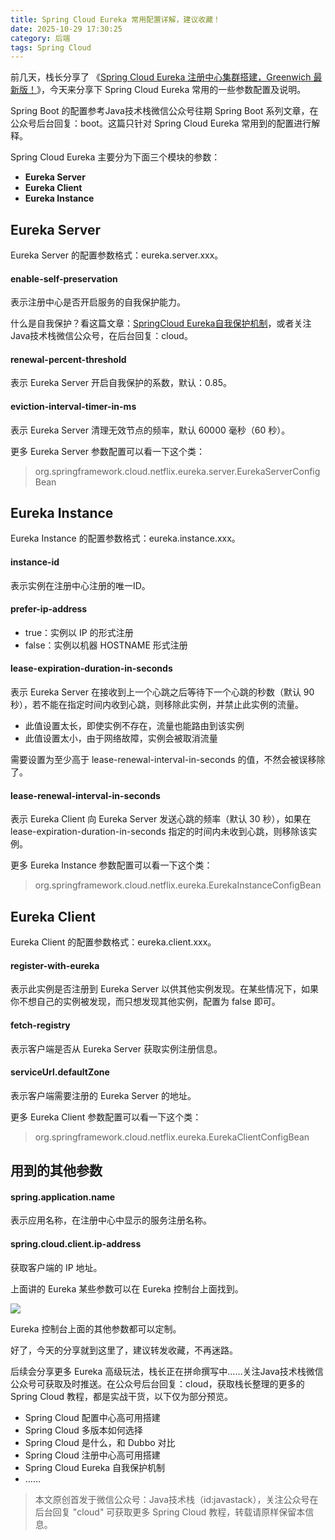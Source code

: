 ```yaml
---
title: Spring Cloud Eureka 常用配置详解，建议收藏！
date: 2025-10-29 17:30:25
category: 后端
tags: Spring Cloud
---
```


前几天，栈长分享了 《[Spring Cloud Eureka 注册中心集群搭建，Greenwich 最新版！](https://mp.weixin.qq.com/s/uyoN8iB1rLOS9mLuvVebbg)》，今天来分享下 Spring Cloud Eureka 常用的一些参数配置及说明。

Spring Boot 的配置参考Java技术栈微信公众号往期 Spring Boot 系列文章，在公众号后台回复：boot。这篇只针对 Spring Cloud Eureka 常用到的配置进行解释。

Spring Cloud Eureka 主要分为下面三个模块的参数：

- **Eureka Server**
- **Eureka Client**
- **Eureka Instance**

## Eureka Server

Eureka Server 的配置参数格式：eureka.server.xxx。

#### enable-self-preservation

表示注册中心是否开启服务的自我保护能力。

什么是自我保护？看这篇文章：[SpringCloud Eureka自我保护机制](https://mp.weixin.qq.com/s/vwPstQ0R0s_PsEhZnALP9Q)，或者关注Java技术栈微信公众号，在后台回复：cloud。

#### renewal-percent-threshold

表示 Eureka Server 开启自我保护的系数，默认：0.85。

#### eviction-interval-timer-in-ms

表示 Eureka Server 清理无效节点的频率，默认 60000 毫秒（60 秒）。

更多 Eureka Server 参数配置可以看一下这个类：

> org.springframework.cloud.netflix.eureka.server.EurekaServerConfigBean

## Eureka Instance

Eureka Instance 的配置参数格式：eureka.instance.xxx。

#### instance-id

表示实例在注册中心注册的唯一ID。

#### prefer-ip-address

- true：实例以 IP 的形式注册
- false：实例以机器 HOSTNAME 形式注册

#### lease-expiration-duration-in-seconds

表示 Eureka Server 在接收到上一个心跳之后等待下一个心跳的秒数（默认 90 秒），若不能在指定时间内收到心跳，则移除此实例，并禁止此实例的流量。

- 此值设置太长，即使实例不存在，流量也能路由到该实例
- 此值设置太小，由于网络故障，实例会被取消流量

需要设置为至少高于 lease-renewal-interval-in-seconds 的值，不然会被误移除了。

#### lease-renewal-interval-in-seconds

表示 Eureka Client 向 Eureka Server 发送心跳的频率（默认 30 秒），如果在 lease-expiration-duration-in-seconds 指定的时间内未收到心跳，则移除该实例。

更多 Eureka Instance 参数配置可以看一下这个类：

> org.springframework.cloud.netflix.eureka.EurekaInstanceConfigBean

## Eureka Client

Eureka Client 的配置参数格式：eureka.client.xxx。

#### register-with-eureka

表示此实例是否注册到 Eureka Server 以供其他实例发现。在某些情况下，如果你不想自己的实例被发现，而只想发现其他实例，配置为 false 即可。

#### fetch-registry

表示客户端是否从 Eureka Server 获取实例注册信息。

#### serviceUrl.defaultZone

表示客户端需要注册的 Eureka Server 的地址。

更多 Eureka Client 参数配置可以看一下这个类：

> org.springframework.cloud.netflix.eureka.EurekaClientConfigBean

## 用到的其他参数

#### spring.application.name

表示应用名称，在注册中心中显示的服务注册名称。

#### spring.cloud.client.ip-address

获取客户端的 IP 地址。

上面讲的 Eureka 某些参数可以在 Eureka 控制台上面找到。

![](http://img.javastack.cn/20190423153640.png)

Eureka 控制台上面的其他参数都可以定制。

好了，今天的分享就到这里了，建议转发收藏，不再迷路。

后续会分享更多 Eureka 高级玩法，栈长正在拼命撰写中……关注Java技术栈微信公众号可获取及时推送。在公众号后台回复：cloud，获取栈长整理的更多的 Spring Cloud 教程，都是实战干货，以下仅为部分预览。

- Spring Cloud 配置中心高可用搭建
- Spring Cloud 多版本如何选择
- Spring Cloud 是什么，和 Dubbo 对比
- Spring Cloud 注册中心高可用搭建
- Spring Cloud Eureka 自我保护机制
- ……

> 本文原创首发于微信公众号：Java技术栈（id:javastack），关注公众号在后台回复 "cloud" 可获取更多 Spring Cloud 教程，转载请原样保留本信息。
